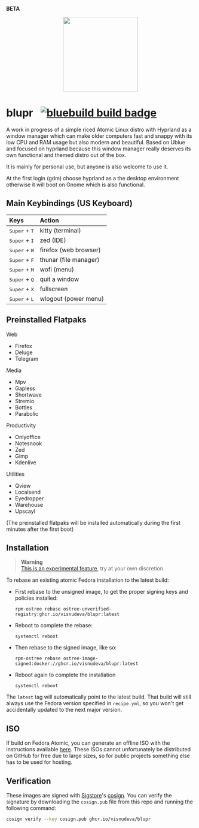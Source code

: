 **BETA**
<p align="center">
  <a href="https://github.com/visnudeva/blupr">
    <img src="https://github.com/visnudeva/blupr/blob/main/blupr00.png" width=200 />
  </a>
</p>

# blupr &nbsp; [![bluebuild build badge](https://github.com/visnudeva/blupr/actions/workflows/build.yml/badge.svg)](https://github.com/visnudeva/blupr/actions/workflows/build.yml)

A work in progress of a simple riced Atomic Linux distro with Hyprland as a window manager which can make older computers fast and snappy with its low CPU and RAM usage but also modern and beautiful.
Based on Ublue and focused on hyprland because this window manager really deserves its own functional and themed distro out of the box.

It is mainly for personal use, but anyone is also welcome to use it.

At the first login (gdm) choose hyprland as a the desktop environment otherwise it will boot on Gnome which is also functional.

## Main Keybindings (US Keyboard)

<div align="left">

| Keys | Action |
| :--- | :--- |
| <kbd>Super</kbd> + <kbd>T</kbd> | kitty (terminal) |
| <kbd>Super</kbd> + <kbd>I</kbd> | zed (IDE) |
| <kbd>Super</kbd> + <kbd>W</kbd> | firefox (web browser) |
| <kbd>Super</kbd> + <kbd>F</kbd> | thunar (file manager) |
| <kbd>Super</kbd> + <kbd>M</kbd> | wofi (menu) |
| <kbd>Super</kbd> + <kbd>Q</kbd> | quit a window |
| <kbd>Super</kbd> + <kbd>X</kbd> | fullscreen |
| <kbd>Super</kbd> + <kbd>L</kbd> | wlogout (power menu) |

</div>

## Preinstalled Flatpaks

<div>

Web
- Firefox
- Deluge
- Telegram

Media
- Mpv
- Gapless
- Shortwave
- Stremio
- Bottles
- Parabolic

Productivity
- Onlyoffice
- Notesnook
- Zed
- Gimp
- Kdenlive
  
Utilities
- Qview
- Localsend
- Eyedropper
- Warehouse
- Upscayl
  
(The preinstalled flatpaks will be installed automatically during the first minutes after the first boot)
</div>


## Installation

> **Warning**  
> [This is an experimental feature](https://www.fedoraproject.org/wiki/Changes/OstreeNativeContainerStable), try at your own discretion.

To rebase an existing atomic Fedora installation to the latest build:

- First rebase to the unsigned image, to get the proper signing keys and policies installed:
  ```
  rpm-ostree rebase ostree-unverified-registry:ghcr.io/visnudeva/blupr:latest
  ```
- Reboot to complete the rebase:
  ```
  systemctl reboot
  ```
- Then rebase to the signed image, like so:
  ```
  rpm-ostree rebase ostree-image-signed:docker://ghcr.io/visnudeva/blupr:latest
  ```
- Reboot again to complete the installation
  ```
  systemctl reboot
  ```

The `latest` tag will automatically point to the latest build. That build will still always use the Fedora version specified in `recipe.yml`, so you won't get accidentally updated to the next major version.

## ISO

If build on Fedora Atomic, you can generate an offline ISO with the instructions available [here](https://blue-build.org/learn/universal-blue/#fresh-install-from-an-iso). These ISOs cannot unfortunately be distributed on GitHub for free due to large sizes, so for public projects something else has to be used for hosting.

## Verification

These images are signed with [Sigstore](https://www.sigstore.dev/)'s [cosign](https://github.com/sigstore/cosign). You can verify the signature by downloading the `cosign.pub` file from this repo and running the following command:

```bash
cosign verify --key cosign.pub ghcr.io/visnudeva/blupr
```
